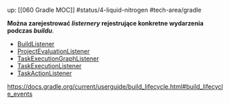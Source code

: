 up: [[060 Gradle MOC]]
#status/4-liquid-nitrogen 
#tech-area/gradle 


**Można zarejestrować *listernery* rejestrujące konkretne wydarzenia podczas *buildu***.

-   [BuildListener](https://docs.gradle.org/current/javadoc/org/gradle/BuildListener.html)
-   [ProjectEvaluationListener](https://docs.gradle.org/current/javadoc/org/gradle/api/ProjectEvaluationListener.html)
-   [TaskExecutionGraphListener](https://docs.gradle.org/current/javadoc/org/gradle/api/execution/TaskExecutionGraphListener.html)
-   [TaskExecutionListener](https://docs.gradle.org/current/javadoc/org/gradle/api/execution/TaskExecutionListener.html)
-   [TaskActionListener](https://docs.gradle.org/current/javadoc/org/gradle/api/execution/TaskActionListener.html)

https://docs.gradle.org/current/userguide/build_lifecycle.html#build_lifecycle_events